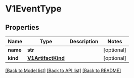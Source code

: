 # V1EventType


## Properties
Name | Type | Description | Notes
------------ | ------------- | ------------- | -------------
**name** | **str** |  | [optional] 
**kind** | [**V1ArtifactKind**](V1ArtifactKind.md) |  | [optional] 

[[Back to Model list]](../README.md#documentation-for-models) [[Back to API list]](../README.md#documentation-for-api-endpoints) [[Back to README]](../README.md)



